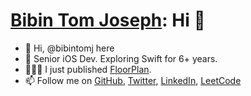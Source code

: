 # [Bibin Tom Joseph]: Hi 👋 

- 👋 Hi, @bibintomj here 
- 🍎 Senior iOS Dev. Exploring Swift for 6+ years.
- 👨🏻‍💻 I just published [FloorPlan].
- 📫 Follow me on [GitHub], [Twitter], [LinkedIn], [LeetCode]

[Bibin Tom Joseph]: <https://github.com/bibintomj>
[@bibintomj]: <https://github.com/bibintomj>
[GitHub]: <https://github.com/bibintomj>
[Twitter]: <https://twitter.com/bibintomj>
[LinkedIn]: <https://www.linkedin.com/in/bibintomj>
[LeetCode]: <https://leetcode.com/bibintomj>
[FloorPlan]: <https://github.com/bibintomj/FloorPlan>

<!---
bibintomj/bibintomj is a ✨ special ✨ repository because its `README.md` (this file) appears on your GitHub profile.
You can click the Preview link to take a look at your changes.
--->
